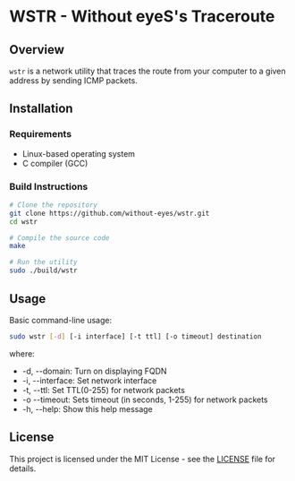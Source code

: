 # WSTR - Without eyeS's Traceroute

## Overview
`wstr` is a network utility that traces the route from your computer to a given address by sending ICMP packets.

## Installation
### Requirements
- Linux-based operating system
- C compiler (GCC)

### Build Instructions
```sh
# Clone the repository
git clone https://github.com/without-eyes/wstr.git
cd wstr

# Compile the source code
make

# Run the utility
sudo ./build/wstr
```

## Usage
Basic command-line usage:
```sh
sudo wstr [-d] [-i interface] [-t ttl] [-o timeout] destination
```
where:
- -d, --domain: Turn on displaying FQDN
- -i, --interface: Set network interface
- -t, --ttl: Set TTL(0-255) for network packets
- -o  --timeout: Sets timeout (in seconds, 1-255) for network packets
- -h, --help: Show this help message
  
## License
This project is licensed under the MIT License - see the [LICENSE](LICENSE) file for details.

